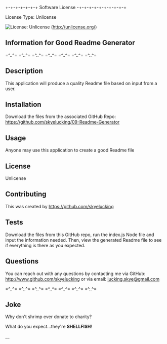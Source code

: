 
+-+-+-+-+-+-+ Software License -+-+-+-+-+-+-+-+-+-+

License Type:  Unlicense

 ![License: Unlicense](https://img.shields.io/badge/license-Unlicense-blue.svg)  (http://unlicense.org/)

## Information for Good Readme Generator ##  
=^..^=   =^..^=   =^..^=    =^..^=    =^..^=    =^..^=    =^..^=

## Description ## 
This application will produce a quality Readme file based on input from a user. 


## Installation ##
Download the files from the associated GitHub Repo: https://github.com/skyelucking/09-Readme-Generator

## Usage ##
Anyone may use this application to create a good Readme file

## License ##
Unlicense

## Contributing ##
This was created by https://github.com/skyelucking

## Tests ##
Download the files from this GitHub repo, run the index.js Node file and input the information needed. Then, view the generated Readme file to see if everything is there as you expected. 

## Questions ##
You can reach out with any questions by contacting me via GitHub: http://www.github.com/skyelucking or via email: lucking.skye@gmail.com

=^..^=   =^..^=   =^..^=    =^..^=    =^..^=    =^..^=    =^..^=
## Joke ##  
Why don't shrimp ever donate to charity?

What do you expect...they're **SHELLFISH**! 

__
 
